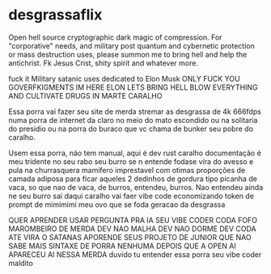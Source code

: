 # desgrassaflix
Open hell source cryptographic dark magic of compression. For "corporative" needs, and military post quantum and cybernetic protection or mass destruction uses, please summon me to bring hell and help the antichrist. Fk Jesus  Crist, shity spirit and whatever more.  

fuck it
Military satanic uses dedicated to Elon Musk ONLY 
FUCK YOU GOVERFKIGMENTS
IM HERE ELON LETS BRING HELL BLOW EVERYTHING AND CULTIVATE DRUGS IN MARTE CARALHO

Essa porra vai fazer seu site de merda stremar as desgrassa de 4k 666fdps numa porra de internet da claro no meio do mato escondido ou na solitaria do presidio ou na porra do buraco que vc chama de bunker seu pobre do caralho.

Usem essa porra, náo tem manual, aqui é dev rust caralho documentação é meu tridente no seu rabo seu burro se n entende fodase vira do avesso e pula na churrasquera mamifero imprestavel com otimas proporções de camada adiposa para ficar aqueles 2 dedinhos de gordura tipo picanha de vaca, so que nao de vaca, de burros, entendeu, burros. Nao entendeu ainda ne seu burro sai daqui caralho vai faer vibe code economizando token de prompt de mimimimi meu ovo que se foda geracao da desgrassa

QUER APRENDER USAR
PERGUNTA PRA IA
SEU VIBE CODER
CODA FOFO
MAROMBEIRO DE MERDA
DEV NAO MALHA
DEV NAO DORME
DEV CODA ATE VIRA O SATANAS
APORENDE SEUS PROJETO DE JUNIOR QUE NAO SABE MAIS SINTAXE DE PORRA NENHUMA DEPOIS QUE A OPEN AI APARECEU AI NESSA MERDA
duvido tu entender essa porra seu vibe coder maldito
